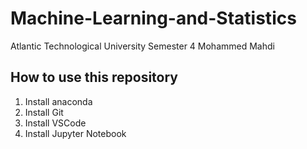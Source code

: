 # Machine-Learning-and-Statistics
Atlantic Technological University Semester 4
Mohammed Mahdi

## How to use this repository
1. Install anaconda
2. Install Git
3. Install VSCode
4. Install Jupyter Notebook